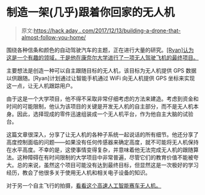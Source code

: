 # 制造一架(几乎)跟着你回家的无人机

> 原文:[https://hack aday . com/2017/12/13/building-a-drone-that-almost-follow-you-home/](https://hackaday.com/2017/12/13/building-a-drone-that-almost-follows-you-home/)

围绕各种信条和颜色的自动驾驶汽车的主题，正在进行大量的研究。[[Ryan]认为这是一个有趣的领域，于是他在康奈尔大学进行了一项无人驾驶飞机的最终项目。](http://people.ece.cornell.edu/land/courses/ece4760/FinalProjects/f2017/rmh286/rmh286/rmh286/index.html)

主要想法是创造一种可以自主跟随目标的无人机，该目标为无人机提供 GPS 数据以供跟随。[Ryan]计划通过让智能手机通过 WiFi 向无人机提供 GPS 坐标来实现这一点，让无人机跟踪用户。

由于这是一个大学项目，他不得不采取非常仔细考虑的方法来建造。考虑到资金和时间的可能限制，他认为该项目的关键是开发无人机的自主部分，而不是无人机本身。因此，选择现成的零件迅速组装成一个无人机平台，作为他自主大脑的试验台。

这篇文章很深入，分享了让无人机的各种子系统一起说话的所有细节。他还分享了高度控制面临的问题——如果没有任何传感器来确定高度，就不可能将无人机保持在水平高度。不幸的是，这使事情变得复杂，并意味着他无法完成无人机的跟随算法。这种障碍在有时间限制的大学项目中非常普遍，尽管它们的教育价值不能被夸大。总的来说，虽然这个项目可能没有达到最终目标，但显然这是一次极好的学习经历，教会了他很多关于使用无人机和相关电子设备的知识。

对于另一个自主飞行的拍摄，[看看这个高速人工智能赛车无人机。](https://hackaday.com/2017/11/29/high-speed-drones-use-ai-to-spoil-the-fun/)